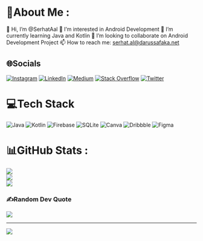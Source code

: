 # 💫About Me :
👋 Hi, I’m @SerhatAal
👀 I’m interested in Android Development
🌱 I’m currently learning Java and Kotlin
💞️ I’m looking to collaborate on Android Development Project
📫 How to reach me: serhat.al@darussafaka.net

## 🌐Socials
[![Instagram](https://img.shields.io/badge/Instagram-%23E4405F.svg?logo=Instagram&logoColor=white)](https://instagram.com/serhataal/) [![LinkedIn](https://img.shields.io/badge/LinkedIn-%230077B5.svg?logo=linkedin&logoColor=white)](https://linkedin.com/in/serhat-al-403317102/) [![Medium](https://img.shields.io/badge/Medium-12100E?logo=medium&logoColor=white)](https://medium.com/@serhat.al) [![Stack Overflow](https://img.shields.io/badge/-Stackoverflow-FE7A16?logo=stack-overflow&logoColor=white)](https://stackoverflow.com/users/18862884) [![Twitter](https://img.shields.io/badge/Twitter-%231DA1F2.svg?logo=Twitter&logoColor=white)](https://twitter.com/serhat_al) 

# 💻Tech Stack
![Java](https://img.shields.io/badge/java-%23ED8B00.svg?style=plastic&logo=java&logoColor=white) ![Kotlin](https://img.shields.io/badge/kotlin-%230095D5.svg?style=plastic&logo=kotlin&logoColor=white) ![Firebase](https://img.shields.io/badge/firebase-%23039BE5.svg?style=plastic&logo=firebase) ![SQLite](https://img.shields.io/badge/sqlite-%2307405e.svg?style=plastic&logo=sqlite&logoColor=white) ![Canva](https://img.shields.io/badge/Canva-%2300C4CC.svg?style=plastic&logo=Canva&logoColor=white) ![Dribbble](https://img.shields.io/badge/Dribbble-EA4C89?style=plastic&logo=dribbble&logoColor=white) 	![Figma](https://img.shields.io/badge/figma-%23F24E1E.svg?style=plastic&logo=figma&logoColor=white)
# 📊GitHub Stats :
![](https://github-readme-stats.vercel.app/api?username=SerhatAal&theme=vue-dark&hide_border=true&include_all_commits=false&count_private=true)<br/>
![](https://github-readme-streak-stats.herokuapp.com/?user=SerhatAal&theme=vue-dark&hide_border=true)<br/>
![](https://github-readme-stats.vercel.app/api/top-langs/?username=SerhatAal&theme=vue-dark&hide_border=true&include_all_commits=false&count_private=true&layout=compact)

### ✍️Random Dev Quote
![](https://quotes-github-readme.vercel.app/api?type=horizontal&theme=tokyonight)

---
[![](https://visitcount.itsvg.in/api?id=SerhatAal&icon=0&color=3)](https://visitcount.itsvg.in)
